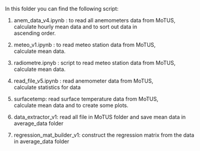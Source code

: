 In this folder you can find the following script:

1. anem_data_v4.ipynb : to read all anemometers data from MoTUS, 
   calculate hourly mean data and to sort out data in    
   ascending order.  
   
2. meteo_v1.ipynb : to read meteo station data from MoTUS,   
   calculate mean data.   
   
3. radiometre.ipnyb : script to read meteo station data from MoTUS,   
   calculate mean data.   
   
4. read_file_v5.ipynb : read anemometer data from MoTUS,   
   calculate statistics for data                         

5. surfacetemp: read surface temperature data from MoTUS,   
   calculate mean data and to create some plots.
   
6. data_extractor_v1: read all file in MoTUS folder and
   save mean data in average_data folder
   
7. regression_mat_builder_v1: construct the regression matrix from
   the data in average_data folder
   
   